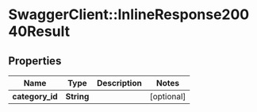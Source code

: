 # SwaggerClient::InlineResponse20040Result

## Properties
Name | Type | Description | Notes
------------ | ------------- | ------------- | -------------
**category_id** | **String** |  | [optional] 


